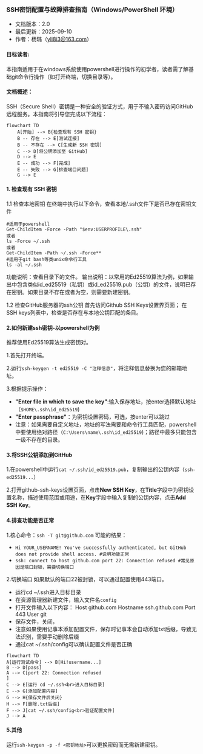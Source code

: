 ### SSH密钥配置与故障排查指南（Windows/PowerShell 环境）
- 文档版本：2.0
- 最后更新：2025-09-10
- 作者：杨璐（yli8i3@163.com）

#### 目标读者:
本指南适用于在windows系统使用powershell进行操作的初学者，读者需了解基础git命令行操作（如打开终端，切换目录等）。

#### 文档概述：
SSH（Secure Shell）密钥是一种安全的验证方式，用于不输入密码访问GitHub远程服务。本指南将引导您完成以下流程：

```mermaid
flowchart TD
    A[开始] --> B{检查现有 SSH 密钥}
    B -- 存在 --> E[测试连接]
    B -- 不存在 --> C[生成新 SSH 密钥]
    C --> D[将公钥添加至 GitHub]
    D --> E
    E -- 成功 --> F[完成]
    E -- 失败 --> G[排查端口问题]
    G --> E
```
  
#### 1. 检查现有 SSH 密钥
1.1 检查本地密钥
在终端中执行以下命令，查看本地/.ssh文件下是否已存在密钥文件
```
#适用于powershell
Get-ChildItem -Force -Path "$env:USERPROFILE\.ssh"
或者
ls -Force ~/.ssh
或者
Get-ChildItem -Path ~/.ssh -Force**
#适用于git bash等类unix命令行工具
ls -al ~/.ssh
```
功能说明：查看目录下的文件。
输出说明：以常用的Ed25519算法为例，如果输出中包含类似id_ed25519（私钥）或id_ed25519.pub（公钥）的文件，说明已存在密钥。如果目录不存在或者为空，则需要新建密钥。

1.2 检查GitHub服务器的ssh公钥
首先访问Github SSH Keys设置界页面；
在SSH keys列表中，检查是否存在与本地公钥匹配的条目。

#### 2.如何新建ssh密钥-以powershell为例
推荐使用Ed25519算法生成密钥对。

1.首先打开终端。

2.运行`ssh-keygen -t ed25519 -C "注释信息"`，将注释信息替换为您的邮箱地址。

3.根据提示操作：
- **"Enter file in which to save the key"**:输入保存地址，按enter选择默认地址（`$HOME\.ssh\id_ed25519`)
- **"Enter passphrase"**：为密钥设置密码，可选，按enter可以跳过
- 注意：如果需要自定义地址，地址的写法需要和命令行工具匹配，powershell中要使用绝对路径（`C:\Users\name\.ssh\id_ed25519`)；路径中最多只能包含一级不存在的目录。

#### 3.将SSH公钥添加到GitHub
1.在powershell中运行`cat ~/.ssh/id_ed25519.pub`，复制输出的公钥内容（`ssh-ed25519...`）

2.打开github-ssh-keys设置页面，点击**New SSH Key**，在**Title**字段中为密钥设置名称，描述使用范围或用途，在**Key**字段中输入复制的公钥内容，点击**Add SSH Key**。

#### 4.排查功能是否正常

1.核心命令：`ssh -T git@github.com`
可能的结果：
- `Hi YOUR_USERNAME! You've successfully authenticated, but GitHub does not provide shell access. #说明功能正常`
- `ssh: connect to host github.com port 22: Connection refused #常见原因是端口封锁，需要切换端口`

2.切换端口
如果默认的端口22被封锁，可以通过配置使用443端口。

- 运行cd ~/.ssh进入目标目录
- 在资源管理器新建文件，输入文件名`config`
- 打开文件输入以下内容：
Host github.com
  Hostname ssh.github.com
  Port 443
  User git
- 保存文件，关闭，
- 注意如果使用记事本添加配置文件，保存时记事本会自动添加txt后缀，导致无法识别，需要手动删除后缀
- 通过cat ~/.ssh/config可以确认配置文件是否正确

```mermaid
flowchart TD
A[运行测试命令] --> B[Hi!username...]
B --> D[pass]
A --> C[port 22: Connection refused
]
C --> E[运行 cd ~/.ssh<br>进入目标目录]
E --> G[添加配置内容]
G --> H{保存文件后关闭}
H --> F[删除.txt后缀]
F --> J[cat ~/.ssh/config<br>验证配置文件]
J --> A
```

#### 5.其他
运行`ssh-keygen -p -f <密钥地址>`可以更换密码而无需新建密钥。


